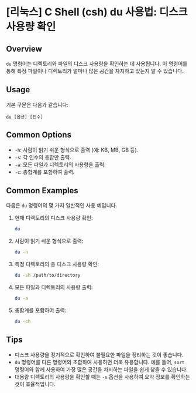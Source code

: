 # [리눅스] C Shell (csh) du 사용법: 디스크 사용량 확인

## Overview
`du` 명령어는 디렉토리와 파일의 디스크 사용량을 확인하는 데 사용됩니다. 이 명령어를 통해 특정 파일이나 디렉토리가 얼마나 많은 공간을 차지하고 있는지 알 수 있습니다.

## Usage
기본 구문은 다음과 같습니다:
```
du [옵션] [인수]
```

## Common Options
- `-h`: 사람이 읽기 쉬운 형식으로 출력 (예: KB, MB, GB 등).
- `-s`: 각 인수의 총합만 출력.
- `-a`: 모든 파일과 디렉토리의 사용량을 출력.
- `-c`: 총합계를 포함하여 출력.

## Common Examples
다음은 `du` 명령어의 몇 가지 일반적인 사용 예입니다.

1. 현재 디렉토리의 디스크 사용량 확인:
   ```bash
   du
   ```

2. 사람이 읽기 쉬운 형식으로 출력:
   ```bash
   du -h
   ```

3. 특정 디렉토리의 총 디스크 사용량 확인:
   ```bash
   du -sh /path/to/directory
   ```

4. 모든 파일과 디렉토리의 사용량 출력:
   ```bash
   du -a
   ```

5. 총합계를 포함하여 출력:
   ```bash
   du -ch
   ```

## Tips
- 디스크 사용량을 정기적으로 확인하여 불필요한 파일을 정리하는 것이 좋습니다.
- `du` 명령어를 다른 명령어와 조합하여 사용하면 더욱 유용합니다. 예를 들어, `sort` 명령어와 함께 사용하여 가장 많은 공간을 차지하는 파일을 쉽게 찾을 수 있습니다.
- 대용량 디렉토리의 사용량을 확인할 때는 `-s` 옵션을 사용하여 요약 정보를 확인하는 것이 효율적입니다.